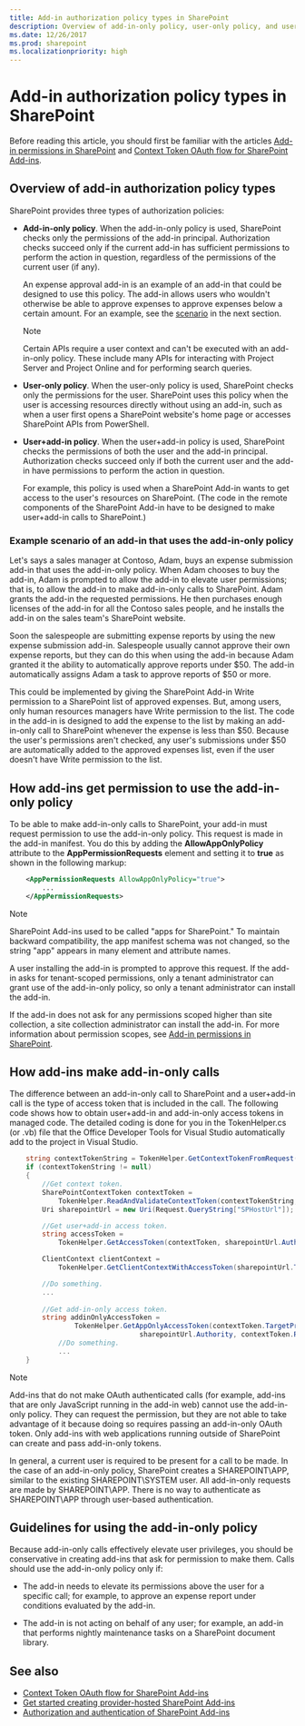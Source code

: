 ```yaml
---
title: Add-in authorization policy types in SharePoint
description: Overview of add-in-only policy, user-only policy, and user+add-in policy, and guidelines for using the add-in-only policy.
ms.date: 12/26/2017
ms.prod: sharepoint
ms.localizationpriority: high
---
```



# Add-in authorization policy types in SharePoint

Before reading this article, you should first be familiar with the articles [Add-in permissions in SharePoint](add-in-permissions-in-sharepoint.md) and [Context Token OAuth flow for SharePoint Add-ins](context-token-oauth-flow-for-sharepoint-add-ins.md).
 

<a name="Overview"> </a>

## Overview of add-in authorization policy types

SharePoint provides three types of authorization policies:

- **Add-in-only policy**. When the add-in-only policy is used, SharePoint checks only the permissions of the add-in principal. Authorization checks succeed only if the current add-in has sufficient permissions to perform the action in question, regardless of the permissions of the current user (if any).
    
    An expense approval add-in is an example of an add-in that could be designed to use this policy. The add-in allows users who wouldn't otherwise be able to approve expenses to approve expenses below a certain amount. For an example, see the [scenario](#Scenario) in the next section.
    
    > [!NOTE] 
    > Certain APIs require a user context and can't be executed with an add-in-only policy. These include many APIs for interacting with Project Server and Project Online and for performing search queries.

- **User-only policy**. When the user-only policy is used, SharePoint checks only the permissions for the user. SharePoint uses this policy when the user is accessing resources directly without using an add-in, such as when a user first opens a SharePoint website's home page or accesses SharePoint APIs from PowerShell.

- **User+add-in policy**. When the user+add-in policy is used, SharePoint checks the permissions of both the user and the add-in principal. Authorization checks succeed only if both the current user and the add-in have permissions to perform the action in question.
    
    For example, this policy is used when a SharePoint Add-in wants to get access to the user's resources on SharePoint. (The code in the remote components of the SharePoint Add-in have to be designed to make user+add-in calls to SharePoint.)
    
<a name="Scenario"> </a>

### Example scenario of an add-in that uses the add-in-only policy

Let's says a sales manager at Contoso, Adam, buys an expense submission add-in that uses the add-in-only policy. When Adam chooses to buy the add-in, Adam is prompted to allow the add-in to elevate user permissions; that is, to allow the add-in to make add-in-only calls to SharePoint. Adam grants the add-in the requested permissions. He then purchases enough licenses of the add-in for all the Contoso sales people, and he installs the add-in on the sales team's SharePoint website.
 
Soon the salespeople are submitting expense reports by using the new expense submission add-in. Salespeople usually cannot approve their own expense reports, but they can do this when using the add-in because Adam granted it the ability to automatically approve reports under $50. The add-in automatically assigns Adam a task to approve reports of $50 or more. 

This could be implemented by giving the SharePoint Add-in Write permission to a SharePoint list of approved expenses. But, among users, only human resources managers have Write permission to the list. The code in the add-in is designed to add the expense to the list by making an add-in-only call to SharePoint whenever the expense is less than $50. Because the user's permissions aren't checked, any user's submissions under $50 are automatically added to the approved expenses list, even if the user doesn't have Write permission to the list.
 
<a name="Approve"> </a>

## How add-ins get permission to use the add-in-only policy

To be able to make add-in-only calls to SharePoint, your add-in must request permission to use the add-in-only policy. This request is made in the add-in manifest. You do this by adding the **AllowAppOnlyPolicy** attribute to the **AppPermissionRequests** element and setting it to **true** as shown in the following markup:

```XML
    <AppPermissionRequests AllowAppOnlyPolicy="true">
        ...
    </AppPermissionRequests>
```

> [!NOTE] 
> SharePoint Add-ins used to be called "apps for SharePoint." To maintain backward compatibility, the app manifest schema was not changed, so the string "app" appears in many element and attribute names.
 

A user installing the add-in is prompted to approve this request. If the add-in asks for tenant-scoped permissions, only a tenant administrator can grant use of the add-in-only policy, so only a tenant administrator can install the add-in. 

If the add-in does not ask for any permissions scoped higher than site collection, a site collection administrator can install the add-in. For more information about permission scopes, see [Add-in permissions in SharePoint](add-in-permissions-in-sharepoint.md).
 

<a name="AppOnlyCalls"> </a> 

## How add-ins make add-in-only calls

The difference between an add-in-only call to SharePoint and a user+add-in call is the type of access token that is included in the call. The following code shows how to obtain user+add-in and add-in-only access tokens in managed code. The detailed coding is done for you in the TokenHelper.cs (or .vb) file that the Office Developer Tools for Visual Studio automatically add to the project in Visual Studio.

```csharp
    string contextTokenString = TokenHelper.GetContextTokenFromRequest(Request);
    if (contextTokenString != null)
    {
        //Get context token.
        SharePointContextToken contextToken =
            TokenHelper.ReadAndValidateContextToken(contextTokenString, Request.Url.Authority);
        Uri sharepointUrl = new Uri(Request.QueryString["SPHostUrl"]);

        //Get user+add-in access token.
        string accessToken =
            TokenHelper.GetAccessToken(contextToken, sharepointUrl.Authority).AccessToken;

        ClientContext clientContext =
            TokenHelper.GetClientContextWithAccessToken(sharepointUrl.ToString(), accessToken);

        //Do something. 
        ...
        
        //Get add-in-only access token.
        string addinOnlyAccessToken = 
                TokenHelper.GetAppOnlyAccessToken(contextToken.TargetPrincipalName, 
                                sharepointUrl.Authority, contextToken.Realm).AccessToken;
            //Do something.
            ...
    }
```


> [!NOTE] 
> Add-ins that do not make OAuth authenticated calls (for example, add-ins that are only JavaScript running in the add-in web) cannot use the add-in-only policy. They can request the permission, but they are not able to take advantage of it because doing so requires passing an add-in-only OAuth token. Only add-ins with web applications running outside of SharePoint can create and pass add-in-only tokens.

In general, a current user is required to be present for a call to be made. In the case of an add-in-only policy, SharePoint creates a SHAREPOINT\APP, similar to the existing SHAREPOINT\SYSTEM user. All add-in-only requests are made by SHAREPOINT\APP. There is no way to authenticate as SHAREPOINT\APP through user-based authentication.

<a name="GuidelinesFor"> </a>

## Guidelines for using the add-in-only policy

Because add-in-only calls effectively elevate user privileges, you should be conservative in creating add-ins that ask for permission to make them. Calls should use the add-in-only policy only if:

- The add-in needs to elevate its permissions above the user for a specific call; for example, to approve an expense report under conditions evaluated by the add-in.

- The add-in is not acting on behalf of any user; for example, an add-in that performs nightly maintenance tasks on a SharePoint document library.

## See also
<a name="AR"> </a>

- [Context Token OAuth flow for SharePoint Add-ins](context-token-oauth-flow-for-sharepoint-add-ins.md)
- [Get started creating provider-hosted SharePoint Add-ins](get-started-creating-provider-hosted-sharepoint-add-ins.md)
- [Authorization and authentication of SharePoint Add-ins](authorization-and-authentication-of-sharepoint-add-ins.md)

    
 

